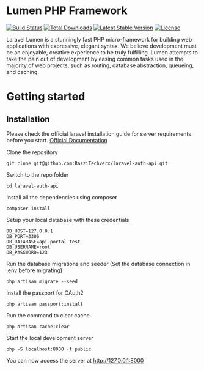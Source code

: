 # Lumen PHP Framework

[![Build Status](https://travis-ci.org/laravel/lumen-framework.svg)](https://travis-ci.org/laravel/lumen-framework)
[![Total Downloads](https://img.shields.io/packagist/dt/laravel/framework)](https://packagist.org/packages/laravel/lumen-framework)
[![Latest Stable Version](https://img.shields.io/packagist/v/laravel/framework)](https://packagist.org/packages/laravel/lumen-framework)
[![License](https://img.shields.io/packagist/l/laravel/framework)](https://packagist.org/packages/laravel/lumen-framework)

Laravel Lumen is a stunningly fast PHP micro-framework for building web applications with expressive, elegant syntax. We believe development must be an enjoyable, creative experience to be truly fulfilling. Lumen attempts to take the pain out of development by easing common tasks used in the majority of web projects, such as routing, database abstraction, queueing, and caching.

# Getting started

## Installation

Please check the official laravel installation guide for server requirements before you start. [Official Documentation](https://laravel.com/docs/5.4/installation#installation)

Clone the repository

    git clone git@github.com:RazziTechverx/laravel-auth-api.git

Switch to the repo folder

    cd laravel-auth-api

Install all the dependencies using composer

    composer install

Setup your local database with these credentials

    DB_HOST=127.0.0.1
    DB_PORT=3306
    DB_DATABASE=api-portal-test
    DB_USERNAME=root
    DB_PASSWORD=123

Run the database migrations and seeder (Set the database connection in .env before migrating)

    php artisan migrate --seed

Install the passport for OAuth2

    php artisan passport:install

Run the command to clear cache

    php artisan cache:clear

Start the local development server

    php -S localhost:8000 -t public

You can now access the server at http://127.0.0.1:8000
